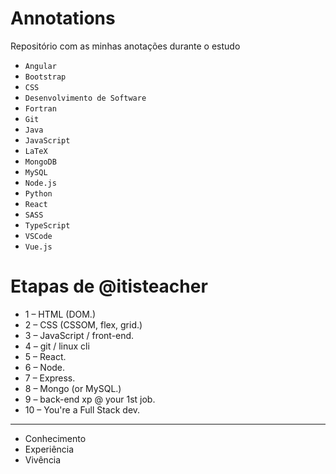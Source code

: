 # Annotations
Repositório com as minhas anotações durante o estudo

- `Angular`
- `Bootstrap`
- `CSS`
- `Desenvolvimento de Software`
- `Fortran`
- `Git`
- `Java`
- `JavaScript`
- `LaTeX`
- `MongoDB`
- `MySQL`
- `Node.js`
- `Python`
- `React`
- `SASS`
- `TypeScript`
- `VSCode`
- `Vue.js`

# Etapas de @itisteacher
- 1  – HTML (DOM.)
- 2  – CSS (CSSOM, flex, grid.)
- 3  – JavaScript / front-end.
- 4  – git / linux cli
- 5  – React.
- 6  – Node.
- 7  – Express.
- 8  – Mongo (or MySQL.)
- 9  –  back-end xp @ your 1st job.
- 10 – You're a Full Stack dev.

-----

- Conhecimento
- Experiência
- Vivência
